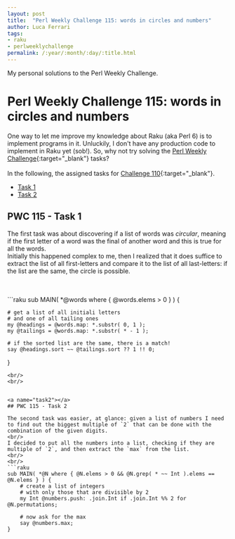 ```yaml
---
layout: post
title:  "Perl Weekly Challenge 115: words in circles and numbers"
author: Luca Ferrari
tags:
- raku
- perlweeklychallenge
permalink: /:year/:month/:day/:title.html
---
```

My personal solutions to the Perl Weekly Challenge.

# Perl Weekly Challenge 115: words in circles and numbers

One way to let me improve my knowledge about Raku (aka Perl 6) is to implement programs in it.
Unluckily, I don't have any production code to implement in Raku yet (sob!).
So, why not try solving the [Perl Weekly Challenge](https://perlweeklychallenge.org/){:target="_blank"} tasks?
<br/>
<br/>
In the following, the assigned tasks for [Challenge 110](https://perlweeklychallenge.org/blog/perl-weekly-challenge-0110/){:target="_blank"}.
<br/>
- [Task 1](#task1)
- [Task 2](#task2)



<a name="task1"></a>
## PWC 115 - Task 1
The first task was about discovering if  a list of words was *circular*, meaning if the first letter of a word was the final of another word and this is true for all the words.
<br/>
Initially this happened complex to me, then I realized that it does suffice to extract the list of all first-letters and compare it to the list of all last-letters: if the list are the same, the circle is possible.

<br/>
<br/>
```raku
sub MAIN( *@words  where { @words.elems > 0 } ) {

    # get a list of all initiali letters
    # and one of all tailing ones
    my @headings = @words.map: *.substr( 0, 1 );
    my @tailings = @words.map: *.substr( * - 1 );

    # if the sorted list are the same, there is a match!
    say @headings.sort ~~ @tailings.sort ?? 1 !! 0;

}

```
<br/>
<br/>


<a name="task2"></a>
## PWC 115 - Task 2

The second task was easier, at glance: given a list of numbers I need to find out the biggest multiple of `2` that can be done with the combination of the given digits. 
<br/>
I decided to put all the numbers into a list, checking if they are multiple of `2`, and then extract the `max` from the list.
<br/>
<br/>
```raku
sub MAIN( *@N where { @N.elems > 0 && @N.grep( * ~~ Int ).elems == @N.elems } ) {
    # create a list of integers
    # with only those that are divisible by 2
    my Int @numbers.push: .join.Int if .join.Int %% 2 for @N.permutations;

    # now ask for the max
    say @numbers.max;
}

```
<br/>
<br/>
